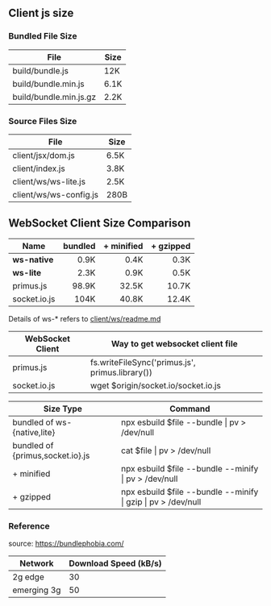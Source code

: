 ## Client js size

### Bundled File Size

| File                   | Size |
| ---------------------- | ---- |
| build/bundle.js        | 12K  |
| build/bundle.min.js    | 6.1K |
| build/bundle.min.js.gz | 2.2K |

### Source Files Size

| File                   | Size |
| ---------------------- | ---- |
| client/jsx/dom.js      | 6.5K |
| client/index.js        | 3.8K |
| client/ws/ws-lite.js   | 2.5K |
| client/ws/ws-config.js | 280B |

## WebSocket Client Size Comparison

| Name          | bundled | + minified | + gzipped |
| ------------- | ------: | ---------: | --------: |
| **ws-native** |    0.9K |       0.4K |      0.3K |
| **ws-lite**   |    2.3K |       0.9K |      0.5K |
| primus.js     |   98.9K |      32.5K |     10.7K |
| socket.io.js  |    104K |      40.8K |     12.4K |

Details of ws-\* refers to [client/ws/readme.md](./client/ws/readme.md)

| WebSocket Client | Way to get websocket client file                |
| ---------------- | ----------------------------------------------- |
| primus.js        | fs.writeFileSync('primus.js', primus.library()) |
| socket.io.js     | wget $origin/socket.io/socket.io.js             |

| Size Type                        | Command                                                       |
| -------------------------------- | ------------------------------------------------------------- |
| bundled of ws-{native,lite}      | npx esbuild $file --bundle \| pv > /dev/null                  |
| bundled of {primus,socket.io}.js | cat $file \| pv > /dev/null                                   |
| + minified                       | npx esbuild $file --bundle --minify \| pv > /dev/null         |
| + gzipped                        | npx esbuild $file --bundle --minify \| gzip \| pv > /dev/null |

### Reference

source: https://bundlephobia.com/

| Network     | Download Speed (kB/s) |
| ----------- | --------------------- |
| 2g edge     | 30                    |
| emerging 3g | 50                    |
